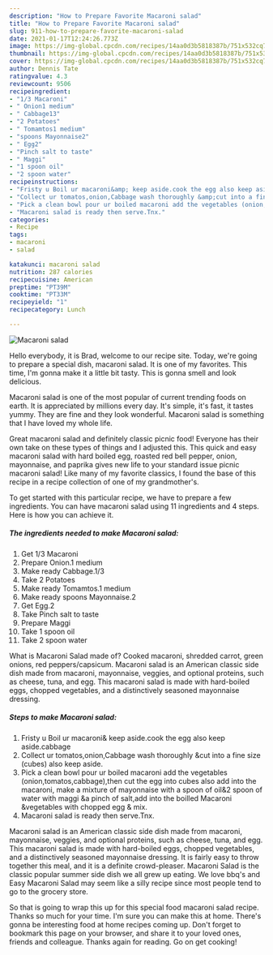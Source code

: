```yaml
---
description: "How to Prepare Favorite Macaroni salad"
title: "How to Prepare Favorite Macaroni salad"
slug: 911-how-to-prepare-favorite-macaroni-salad
date: 2021-01-17T12:24:26.773Z
image: https://img-global.cpcdn.com/recipes/14aa0d3b5818387b/751x532cq70/macaroni-salad-recipe-main-photo.jpg
thumbnail: https://img-global.cpcdn.com/recipes/14aa0d3b5818387b/751x532cq70/macaroni-salad-recipe-main-photo.jpg
cover: https://img-global.cpcdn.com/recipes/14aa0d3b5818387b/751x532cq70/macaroni-salad-recipe-main-photo.jpg
author: Dennis Tate
ratingvalue: 4.3
reviewcount: 9506
recipeingredient:
- "1/3 Macaroni"
- " Onion1 medium"
- " Cabbage13"
- "2 Potatoes"
- " Tomamtos1 medium"
- "spoons Mayonnaise2"
- " Egg2"
- "Pinch salt to taste"
- " Maggi"
- "1 spoon oil"
- "2 spoon water"
recipeinstructions:
- "Fristy u Boil ur macaroni&amp; keep aside.cook the egg also keep aside.cabbage"
- "Collect ur tomatos,onion,Cabbage wash thoroughly &amp;cut into a fine size (cubes) also keep aside."
- "Pick a clean bowl pour ur boiled macaroni add the vegetables (onion,tomatos,cabbage),then cut the egg into cubes also add into the macaroni, make a mixture of mayonnaise with a spoon of oil&amp;2 spoon of water with maggi &amp;a pinch of salt,add into the boilled Macaroni &amp;vegetables with chopped egg &amp; mix."
- "Macaroni salad is ready then serve.Tnx."
categories:
- Recipe
tags:
- macaroni
- salad

katakunci: macaroni salad 
nutrition: 287 calories
recipecuisine: American
preptime: "PT39M"
cooktime: "PT33M"
recipeyield: "1"
recipecategory: Lunch

---
```



![Macaroni salad](https://img-global.cpcdn.com/recipes/14aa0d3b5818387b/751x532cq70/macaroni-salad-recipe-main-photo.jpg)

Hello everybody, it is Brad, welcome to our recipe site. Today, we're going to prepare a special dish, macaroni salad. It is one of my favorites. This time, I'm gonna make it a little bit tasty. This is gonna smell and look delicious.

Macaroni salad is one of the most popular of current trending foods on earth. It is appreciated by millions every day. It's simple, it's fast, it tastes yummy. They are fine and they look wonderful. Macaroni salad is something that I have loved my whole life.

Great macaroni salad and definitely classic picnic food! Everyone has their own take on these types of things and I adjusted this. This quick and easy macaroni salad with hard boiled egg, roasted red bell pepper, onion, mayonnaise, and paprika gives new life to your standard issue picnic macaroni salad! Like many of my favorite classics, I found the base of this recipe in a recipe collection of one of my grandmother&#39;s.


To get started with this particular recipe, we have to prepare a few ingredients. You can have macaroni salad using 11 ingredients and 4 steps. Here is how you can achieve it.

<!--inarticleads1-->

##### The ingredients needed to make Macaroni salad:

1. Get 1/3 Macaroni
1. Prepare  Onion.1 medium
1. Make ready  Cabbage.1/3
1. Take 2 Potatoes
1. Make ready  Tomamtos.1 medium
1. Make ready spoons Mayonnaise.2
1. Get  Egg.2
1. Take Pinch salt to taste
1. Prepare  Maggi
1. Take 1 spoon oil
1. Take 2 spoon water


What is Macaroni Salad made of? Cooked macaroni, shredded carrot, green onions, red peppers/capsicum. Macaroni salad is an American classic side dish made from macaroni, mayonnaise, veggies, and optional proteins, such as cheese, tuna, and egg. This macaroni salad is made with hard-boiled eggs, chopped vegetables, and a distinctively seasoned mayonnaise dressing. 

<!--inarticleads2-->

##### Steps to make Macaroni salad:

1. Fristy u Boil ur macaroni&amp; keep aside.cook the egg also keep aside.cabbage
1. Collect ur tomatos,onion,Cabbage wash thoroughly &amp;cut into a fine size (cubes) also keep aside.
1. Pick a clean bowl pour ur boiled macaroni add the vegetables (onion,tomatos,cabbage),then cut the egg into cubes also add into the macaroni, make a mixture of mayonnaise with a spoon of oil&amp;2 spoon of water with maggi &amp;a pinch of salt,add into the boilled Macaroni &amp;vegetables with chopped egg &amp; mix.
1. Macaroni salad is ready then serve.Tnx.


Macaroni salad is an American classic side dish made from macaroni, mayonnaise, veggies, and optional proteins, such as cheese, tuna, and egg. This macaroni salad is made with hard-boiled eggs, chopped vegetables, and a distinctively seasoned mayonnaise dressing. It is fairly easy to throw together this meal, and it is a definite crowd-pleaser. Macaroni Salad is the classic popular summer side dish we all grew up eating. We love bbq&#39;s and Easy Macaroni Salad may seem like a silly recipe since most people tend to go to the grocery store. 

So that is going to wrap this up for this special food macaroni salad recipe. Thanks so much for your time. I'm sure you can make this at home. There's gonna be interesting food at home recipes coming up. Don't forget to bookmark this page on your browser, and share it to your loved ones, friends and colleague. Thanks again for reading. Go on get cooking!
